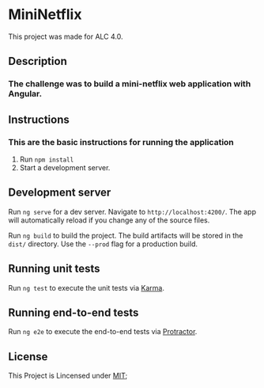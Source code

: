 # MiniNetflix

This project was made for ALC 4.0.

## Description

### The challenge was to build a mini-netflix web application with Angular.

## Instructions

### This are the basic instructions for running the application

1. Run `npm install`
2. Start a development server.

## Development server

Run `ng serve` for a dev server. Navigate to `http://localhost:4200/`. The app will automatically reload if you change any of the source files.

Run `ng build` to build the project. The build artifacts will be stored in the `dist/` directory. Use the `--prod` flag for a production build.

## Running unit tests

Run `ng test` to execute the unit tests via [Karma](https://karma-runner.github.io).

## Running end-to-end tests

Run `ng e2e` to execute the end-to-end tests via [Protractor](http://www.protractortest.org/).

## License

This Project is Lincensed under [MIT](https://opensource.org/licenses/MIT);
